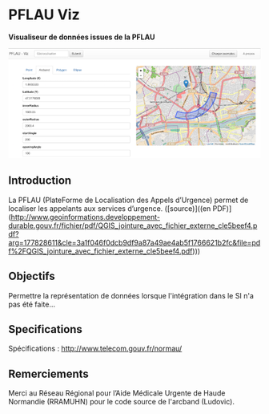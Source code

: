 # PFLAU Viz

**Visualiseur de données issues de la PFLAU**

<img src="/doc/img/header.png" width="800">

## Introduction

La PFLAU (PlateForme de Localisation des Appels d’Urgence) permet de localiser les appelants aux services d’urgence. ([source)]((en PDF)](http://www.geoinformations.developpement-durable.gouv.fr/fichier/pdf/QGIS_jointure_avec_fichier_externe_cle5beef4.pdf?arg=177828611&cle=3a1f046f0dcb9df9a87a49ae4ab5f1766621b2fc&file=pdf%2FQGIS_jointure_avec_fichier_externe_cle5beef4.pdf)))

## Objectifs

Permettre la représentation de données lorsque l'intégration dans le SI n'a pas été faite...

## Specifications 

Spécifications : http://www.telecom.gouv.fr/normau/

## Remerciements

Merci au Réseau Régional pour l’Aide Médicale Urgente de Haude Normandie (RRAMUHN) pour le code source de l'arcband (Ludovic).  


